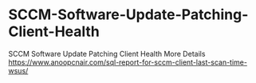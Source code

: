# SCCM-Software-Update-Patching-Client-Health
SCCM Software Update Patching Client Health
More Details https://www.anoopcnair.com/sql-report-for-sccm-client-last-scan-time-wsus/
